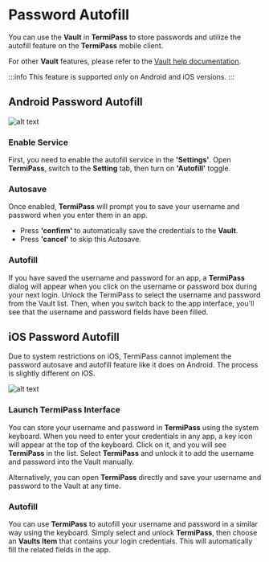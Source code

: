 # Password Autofill

You can use the **Vault** in **TermiPass** to store passwords and utilize the autofill feature on the **TermiPass** mobile client.

For other **Vault** features, please refer to the [Vault help documentation](../terminus/vault/index.md).

:::info
This feature is supported only on Android and iOS versions.
:::

## Android Password Autofill

![alt text](/images/how-to/termipass/autofill_android.jpg)

### Enable Service

First, you need to enable the autofill service in the **'Settings'**. Open **TermiPass**, switch to the **Setting** tab, then turn on **'Autofill'** toggle.

### Autosave

Once enabled, **TermiPass** will prompt you to save your username and password when you enter them in an app.

- Press **'confirm'** to automatically save the credentials to the **Vault**.
- Press **'cancel'** to skip this Autosave.

### Autofill

If you have saved the username and password for an app, a **TermiPass** dialog will appear when you click on the username or password box during your next login. Unlock the TermiPass to select the username and password from the Vault list. Then, when you switch back to the app interface, you'll see that the username and password fields have been filled.

## iOS Password Autofill

Due to system restrictions on iOS, TermiPass cannot implement the password autosave and autofill feature like it does on Android. The process is slightly different on iOS.

![alt text](/images/how-to/termipass/autofill_ios.jpg)

### Launch TermiPass Interface

You can store your username and password in **TermiPass** using the system keyboard. When you need to enter your credentials in any app, a key icon will appear at the top of the keyboard. Click on it, and you will see **TermiPass** in the list. Select **TermiPass** and unlock it to add the username and password into the Vault manually.

Alternatively, you can open **TermiPass** directly and save your username and password to the Vault at any time.

### Autofill

You can use **TermiPass** to autofill your username and password in a similar way using the keyboard. Simply select and unlock **TermiPass**, then choose an **Vaults Item** that contains your login credentials. This will automatically fill the related fields in the app.
